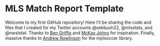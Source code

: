 # MLS Match Report Template

Welcome to my first GitHub repository! Here I’ll be sharing the code and files that I created for my Twitter accounts @sekbush22, @mlsstats, and @nwslstat. Thanks to [Ben Griffis](https://github.com/griffisben)
and [McKay Johns](https://twitter.com/mckayjohns) for inspiration. Finally, massive thanks to [Andrew Rowlinson](https://github.com/andrewRowlinson) for the mplsoccer library. 
